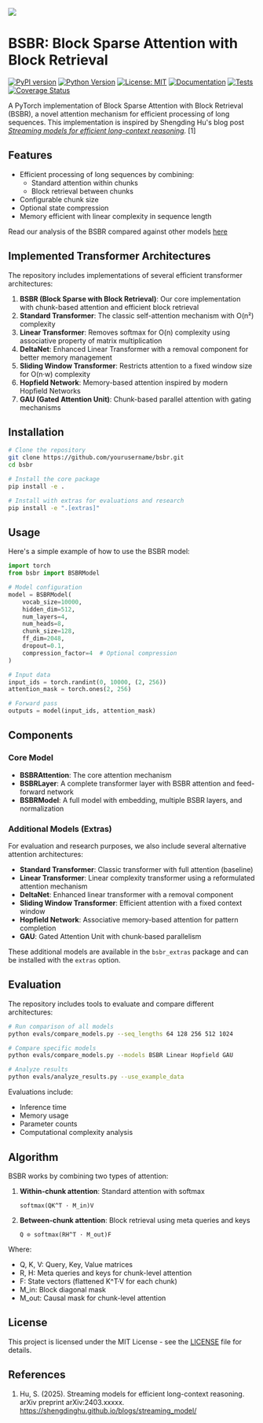 ![](https://github.com/JacobFV/bsbr/bsbr_repo_cover.png)

# BSBR: Block Sparse Attention with Block Retrieval

[![PyPI version](https://badge.fury.io/py/bsbr.svg)](https://badge.fury.io/py/bsbr)
[![Python Version](https://img.shields.io/pypi/pyversions/bsbr.svg)](https://pypi.org/project/bsbr/)
[![License: MIT](https://img.shields.io/badge/License-MIT-yellow.svg)](https://opensource.org/licenses/MIT)
[![Documentation](https://github.com/JacobFV/bsbr/actions/workflows/docs.yml/badge.svg)](https://github.com/JacobFV/bsbr/actions/workflows/docs.yml)
[![Tests](https://github.com/JacobFV/bsbr/actions/workflows/tests.yml/badge.svg)](https://github.com/JacobFV/bsbr/actions/workflows/tests.yml)
[![Coverage Status](https://coveralls.io/repos/github/JacobFV/bsbr/badge.svg?branch=main)](https://coveralls.io/github/JacobFV/bsbr?branch=main)

A PyTorch implementation of Block Sparse Attention with Block Retrieval (BSBR), a novel attention mechanism for efficient processing of long sequences. This implementation is inspired by Shengding Hu's blog post [*Streaming models for efficient long-context reasoning*](https://shengdinghu.github.io/blogs/streaming_model/). [1]

## Features

- Efficient processing of long sequences by combining:
  - Standard attention within chunks
  - Block retrieval between chunks
- Configurable chunk size
- Optional state compression
- Memory efficient with linear complexity in sequence length

Read our analysis of the BSBR compared against other models [here](https://github.com/JacobFV/bsbr/tree/main/blog.md)

## Implemented Transformer Architectures

The repository includes implementations of several efficient transformer architectures:

1. **BSBR (Block Sparse with Block Retrieval)**: Our core implementation with chunk-based attention and efficient block retrieval
2. **Standard Transformer**: The classic self-attention mechanism with O(n²) complexity
3. **Linear Transformer**: Removes softmax for O(n) complexity using associative property of matrix multiplication
4. **DeltaNet**: Enhanced Linear Transformer with a removal component for better memory management
5. **Sliding Window Transformer**: Restricts attention to a fixed window size for O(n·w) complexity
6. **Hopfield Network**: Memory-based attention inspired by modern Hopfield Networks
7. **GAU (Gated Attention Unit)**: Chunk-based parallel attention with gating mechanisms

## Installation

```bash
# Clone the repository
git clone https://github.com/yourusername/bsbr.git
cd bsbr

# Install the core package
pip install -e .

# Install with extras for evaluations and research
pip install -e ".[extras]"
```

## Usage

Here's a simple example of how to use the BSBR model:

```python
import torch
from bsbr import BSBRModel

# Model configuration
model = BSBRModel(
    vocab_size=10000,
    hidden_dim=512,
    num_layers=4,
    num_heads=8,
    chunk_size=128,
    ff_dim=2048,
    dropout=0.1,
    compression_factor=4  # Optional compression
)

# Input data
input_ids = torch.randint(0, 10000, (2, 256))
attention_mask = torch.ones(2, 256)

# Forward pass
outputs = model(input_ids, attention_mask)
```

## Components

### Core Model

- **BSBRAttention**: The core attention mechanism
- **BSBRLayer**: A complete transformer layer with BSBR attention and feed-forward network
- **BSBRModel**: A full model with embedding, multiple BSBR layers, and normalization

### Additional Models (Extras)

For evaluation and research purposes, we also include several alternative attention architectures:

- **Standard Transformer**: Classic transformer with full attention (baseline)
- **Linear Transformer**: Linear complexity transformer using a reformulated attention mechanism
- **DeltaNet**: Enhanced linear transformer with a removal component 
- **Sliding Window Transformer**: Efficient attention with a fixed context window
- **Hopfield Network**: Associative memory-based attention for pattern completion
- **GAU**: Gated Attention Unit with chunk-based parallelism

These additional models are available in the `bsbr_extras` package and can be installed with the `extras` option.

## Evaluation

The repository includes tools to evaluate and compare different architectures:

```bash
# Run comparison of all models
python evals/compare_models.py --seq_lengths 64 128 256 512 1024

# Compare specific models
python evals/compare_models.py --models BSBR Linear Hopfield GAU

# Analyze results
python evals/analyze_results.py --use_example_data
```

Evaluations include:
- Inference time
- Memory usage
- Parameter counts
- Computational complexity analysis

## Algorithm

BSBR works by combining two types of attention:

1. **Within-chunk attention**: Standard attention with softmax
   ```
   softmax(QK^T · M_in)V
   ```

2. **Between-chunk attention**: Block retrieval using meta queries and keys
   ```
   Q ⊙ softmax(RH^T · M_out)F
   ```

Where:
- Q, K, V: Query, Key, Value matrices
- R, H: Meta queries and keys for chunk-level attention
- F: State vectors (flattened K^T·V for each chunk)
- M_in: Block diagonal mask
- M_out: Causal mask for chunk-level attention

## License

This project is licensed under the MIT License - see the [LICENSE](LICENSE) file for details.

## References

1. Hu, S. (2025). Streaming models for efficient long-context reasoning. arXiv preprint arXiv:2403.xxxxx. https://shengdinghu.github.io/blogs/streaming_model/
